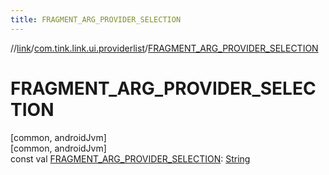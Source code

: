 ```yaml
---
title: FRAGMENT_ARG_PROVIDER_SELECTION
---
```

//[link](../../index.html)/[com.tink.link.ui.providerlist](index.html)/[FRAGMENT_ARG_PROVIDER_SELECTION](-f-r-a-g-m-e-n-t_-a-r-g_-p-r-o-v-i-d-e-r_-s-e-l-e-c-t-i-o-n.html)



# FRAGMENT_ARG_PROVIDER_SELECTION



[common, androidJvm]\
[common, androidJvm]\
const val [FRAGMENT_ARG_PROVIDER_SELECTION](-f-r-a-g-m-e-n-t_-a-r-g_-p-r-o-v-i-d-e-r_-s-e-l-e-c-t-i-o-n.html): [String](https://kotlinlang.org/api/latest/jvm/stdlib/kotlin/-string/index.html)




